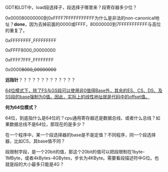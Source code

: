 GDT和LDT中，load段选择子，段选择子哪里来？段寄存器多少位？

0x000080000000到0xFFFF7FFFFFFFFFFF为什么是非法的non-canonical地址？**done**，因为去掉前面的0000或FFFF，80000000到7FFFFFFFFFFF与高位的重复了。

0xFFFFFFFF_FFFFFFFFF

0xFFFF8000_00000000

0xFFFF7FFF_FFFFFFFF

0x0000~~8000_00000000~~



**远指针**？？？？？？？？？？？？？



<u>64位模式下，除了FS与GS段可以使用非0值得Base外，其余的ES、CS、DS、及SS段的base强制为0值。因此，实际上的线性地址就是代码中的offset值。</u>

**何为64位模式？**

64位，到底指什么是64位的？cpu通用寄存器还是数据总线、或者什么总线？如果数据总线不是64位，那现在的是多少？



在一个程序中，某一个段选择器的base是不是定值？不同程序，同一个段选择器，比如CS，其base值不同？



段限制字段，是一个20bit的值，那这个20bit的值可以把段限制在1byte-1MByte，或者4kBytes-4GBytes，步长为4KByte。需要看段描述符中G位。也就是段的大小最多只能是4G？
